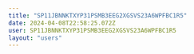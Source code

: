 ```yaml
---
title: "SP11JBNNKTXYP31PSMB3EEG2XGSVS23A6WPFBC1R5"
date: 2024-04-08T22:58:25.072Z
user: SP11JBNNKTXYP31PSMB3EEG2XGSVS23A6WPFBC1R5
layout: "users"
---
```

    